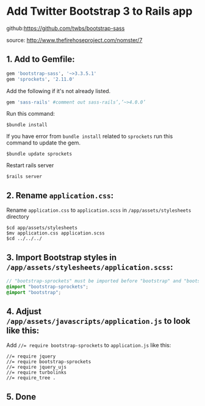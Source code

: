 # Add Twitter Bootstrap 3 to Rails app
github:https://github.com/twbs/bootstrap-sass

source:	http://www.thefirehoseproject.com/nomster/7

## 1.	Add to Gemfile:
```ruby
gem 'bootstrap-sass', '~>3.3.5.1'
gem 'sprockets', '2.11.0'
```

Add the following if it's not already listed.
```ruby
gem 'sass-rails' #comment out sass-rails’,’~>4.0.0’
```

Run this command:
```
$bundle install
```
If you have error from `bundle install` related to 	`sprockets` run this command to update the gem.
```
$bundle update sprockets
```
Restart rails server
```
$rails server
```
## 2.	Rename  `application.css`:
Rename `application.css` to `application.scss` in `/app/assets/stylesheets` directory

```
$cd app/assets/stylesheets
$mv application.css application.scss
$cd ../../../
```

## 3. Import Bootstrap styles in `/app/assets/stylesheets/application.scss`:

```scss
// "bootstrap-sprockets" must be imported before "bootstrap" and "bootstrap/variables"
@import "bootstrap-sprockets";
@import "bootstrap";
```

## 4. Adjust `/app/assets/javascripts/application.js` to look like this:
Add `//= require bootstrap-sprockets` to `application.js` like this:

```javascripts
//= require jquery
//= require bootstrap-sprockets
//= require jquery_ujs
//= require turbolinks
//= require_tree .
```

## 5. Done

